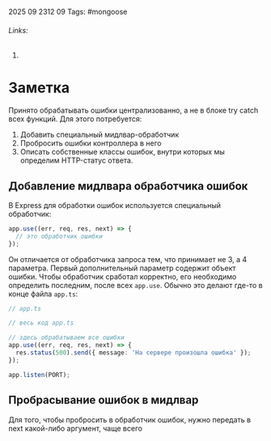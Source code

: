 2025 09 2312 09
Tags: #mongoose 
###### Links: 
1) 
# Заметка
Принято обрабатывать ошибки централизованно, а не в блоке try catch всех функций. Для этого потребуется:
1) Добавить специальный мидлвар-обработчик
2) Пробросить ошибки контроллера в него
3) Описать собственные классы ошибок, внутри которых мы определим HTTP-статус ответа.
## Добавление мидлвара обработчика ошибок
В Express для обработки ошибок используется специальный обработчик:
```ts
app.use((err, req, res, next) => {
  // это обработчик ошибки
});
```
Он отличается от обработчика запроса тем, что принимает не 3, а 4 параметра. Первый дополнительный параметр содержит объект ошибки.
Чтобы обработчик сработал корректно, его необходимо определить последним, после всех `app.use`. Обычно это делают где-то в конце файла `app.ts`:
```ts
// app.ts

// весь код app.ts

// здесь обрабатываем все ошибки
app.use((err, req, res, next) => {
  res.status(500).send({ message: 'На сервере произошла ошибка' });
});

app.listen(PORT);
```
## Пробрасывание ошибок в мидлвар
Для того, чтобы пробросить в обработчик ошибок, нужно передать в next какой-либо аргумент, чаще всего 